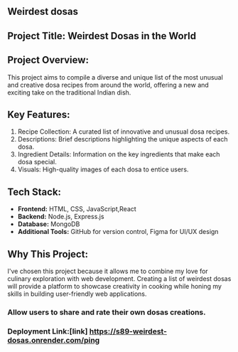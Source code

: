 ## Weirdest dosas 

## Project Title: Weirdest Dosas in the World

## Project Overview: 
This project aims to compile a diverse and unique list of the most unusual and creative dosa recipes from around the world, offering a new and exciting take on the traditional Indian dish.

## Key Features:
1. Recipe Collection: A curated list of innovative and unusual dosa recipes.
2. Descriptions: Brief descriptions highlighting the unique aspects of each dosa.
3. Ingredient Details: Information on the key ingredients that make each dosa special.
4. Visuals: High-quality images of each dosa to entice users.

## Tech Stack:
- **Frontend:** HTML, CSS, JavaScript,React
- **Backend:** Node.js, Express.js
- **Database:** MongoDB
- **Additional Tools:** GitHub for version control, Figma for UI/UX design

## Why This Project:
I've chosen this project because it allows me to combine my love for culinary exploration with web development. Creating a list of weirdest dosas will provide a platform to showcase creativity in cooking while honing my skills in building user-friendly web applications.

### Allow users to share and rate their own dosas creations.

### Deployment Link:[link] https://s89-weirdest-dosas.onrender.com/ping
